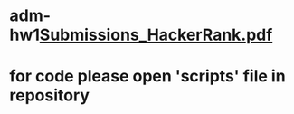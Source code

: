 # adm-hw1[Submissions_HackerRank.pdf](https://github.com/stephanie-tahtouh/adm-hw1/files/7318301/Submissions_HackerRank.pdf)

# for code please open 'scripts' file in repository
